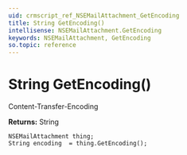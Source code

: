 ```yaml
---
uid: crmscript_ref_NSEMailAttachment_GetEncoding
title: String GetEncoding()
intellisense: NSEMailAttachment.GetEncoding
keywords: NSEMailAttachment, GetEncoding
so.topic: reference
---
```


# String GetEncoding()

Content-Transfer-Encoding

**Returns:** String

```crmscript
NSEMailAttachment thing;
String encoding  = thing.GetEncoding();
```

